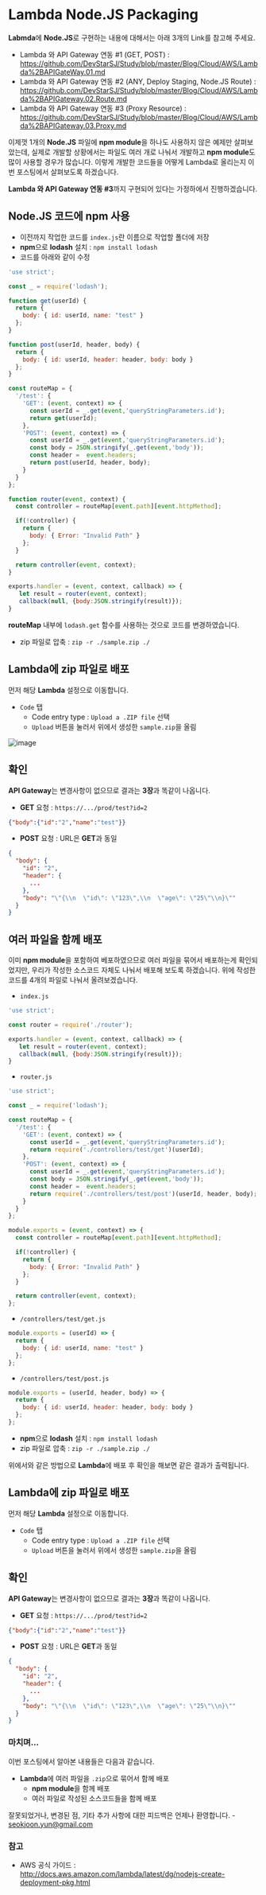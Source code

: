 # Lambda Node.JS Packaging

**Labmda**에 **Node.JS**로 구현하는 내용에 대해서는 아래 3개의 Link를 참고해 주세요.

- Lambda 와 API Gateway 연동 #1 (GET, POST) : <https://github.com/DevStarSJ/Study/blob/master/Blog/Cloud/AWS/Lambda%2BAPIGateWay.01.md>
- Lambda 와 API Gateway 연동 #2 (ANY, Deploy Staging, Node.JS Route) : <https://github.com/DevStarSJ/Study/blob/master/Blog/Cloud/AWS/Lambda%2BAPIGateway.02.Route.md>
- Lambda 와 API Gateway 연동 #3 (Proxy Resource) : <https://github.com/DevStarSJ/Study/blob/master/Blog/Cloud/AWS/Lambda%2BAPIGateway.03.Proxy.md>

이제껏 1개의 **Node.JS** 파일에 **npm module**을 하나도 사용하지 않은 예제만 살펴보았는데,
실제로 개발할 상황에서는 파일도 여러 개로 나눠서 개발하고 **npm module**도 많이 사용할 경우가 많습니다.
이렇게 개발한 코드들을 어떻게 Lambda로 올리는지 이번 포스팅에서 살펴보도록 하겠습니다.

**Lambda 와 API Gateway 연동 #3**까지 구현되어 있다는 가정하에서 진행하겠습니다.

## Node.JS 코드에 npm 사용

- 이전까지 작업한 코드를 `index.js`란 이름으로 작업할 폴더에 저장
- **npm**으로 **lodash** 설치 : `npm install lodash`
- 코드를 아래와 같이 수정

```JavaScript
'use strict';

const _ = require('lodash');

function get(userId) {
  return {
    body: { id: userId, name: "test" }
  };
}

function post(userId, header, body) {
  return {
    body: { id: userId, header: header, body: body }
  };
}

const routeMap = {
  '/test': {
    'GET': (event, context) => {
      const userId = _.get(event,'queryStringParameters.id');
      return get(userId);
    },
    'POST': (event, context) => {
      const userId = _.get(event,'queryStringParameters.id');
      const body = JSON.stringify(_.get(event,'body'));
      const header =  event.headers;
      return post(userId, header, body);
    }
  }
};

function router(event, context) {
  const controller = routeMap[event.path][event.httpMethod];

  if(!controller) {
    return {
      body: { Error: "Invalid Path" }
    };
  }

  return controller(event, context);
}

exports.handler = (event, context, callback) => {
   let result = router(event, context);
   callback(null, {body:JSON.stringify(result)});
}
```

**routeMap** 내부에 `lodash.get` 함수를 사용하는 것으로 코드를 변경하였습니다.

- zip 파일로 압축 : `zip -r ./sample.zip ./`

## Lambda에 zip 파일로 배포

먼저 해당 **Lambda** 설정으로 이동합니다.

- `Code` 탭
  -  Code entry type : `Upload a .ZIP file` 선택
    - `Upload` 버튼을 눌러서 위에서 생성한 `sample.zip`을 올림

![image](images/lambda.packaging.node.01.png)

## 확인

**API Gateway**는 변경사항이 없으므로 결과는 **3장**과 똑같이 나옵니다.

- **GET** 요청 : `https://.../prod/test?id=2`

```JSON
{"body":{"id":"2","name":"test"}}
```

- **POST** 요청 : URL은 **GET**과 동일

```JSON
{
  "body": {
    "id": "2",
    "header": {
      ...
    },
    "body": "\"{\\n  \"id\": \"123\",\\n  \"age\": \"25\"\\n}\""
  }
}
```

## 여러 파일을 함께 배포

이미 **npm module**을 포함하여 베포하였으므로 여러 파일을 묶어서 배포하는게 확인되었지만, 우리가 작성한 소스코드 자체도 나눠서 배포해 보도록 하겠습니다.
위에 작성한 코드를 4개의 파일로 나눠서 올려보겠습니다.

- `index.js`

```JavaScript
'use strict';

const router = require('./router');

exports.handler = (event, context, callback) => {
   let result = router(event, context);
   callback(null, {body:JSON.stringify(result)});
}
```

- `router.js`

```JavaScript
'use strict';

const _ = require('lodash');

const routeMap = {
  '/test': {
    'GET': (event, context) => {
      const userId = _.get(event,'queryStringParameters.id');
      return require('./controllers/test/get')(userId);
    },
    'POST': (event, context) => {
      const userId = _.get(event,'queryStringParameters.id');
      const body = JSON.stringify(_.get(event,'body'));
      const header =  event.headers;
      return require('./controllers/test/post')(userId, header, body);
    }
  }
};

module.exports = (event, context) => {
  const controller = routeMap[event.path][event.httpMethod];

  if(!controller) {
    return {
      body: { Error: "Invalid Path" }
    };
  }

  return controller(event, context);
};
```

- `/controllers/test/get.js`

```JavaScript
module.exports = (userId) => {
  return {
    body: { id: userId, name: "test" }
  };
};
```

- `/controllers/test/post.js`

```JavaScript
module.exports = (userId, header, body) => {
  return {
    body: { id: userId, header: header, body: body }
  };
};
```

- **npm**으로 **lodash** 설치 : `npm install lodash`
- zip 파일로 압축 : `zip -r ./sample.zip ./`

위에서와 같은 방법으로 **Lambda**에 배포 후 확인을 해보면 같은 결과가 출력됩니다.

## Lambda에 zip 파일로 배포

먼저 해당 **Lambda** 설정으로 이동합니다.

- `Code` 탭
  -  Code entry type : `Upload a .ZIP file` 선택
    - `Upload` 버튼을 눌러서 위에서 생성한 `sample.zip`을 올림

## 확인

**API Gateway**는 변경사항이 없으므로 결과는 **3장**과 똑같이 나옵니다.

- **GET** 요청 : `https://.../prod/test?id=2`

```JSON
{"body":{"id":"2","name":"test"}}
```

- **POST** 요청 : URL은 **GET**과 동일

```JSON
{
  "body": {
    "id": "2",
    "header": {
      ...
    },
    "body": "\"{\\n  \"id\": \"123\",\\n  \"age\": \"25\"\\n}\""
  }
}
```

### 마치며...

이번 포스팅에서 알아본 내용들은 다음과 같습니다.

- **Lambda**에 여러 파일을 `.zip`으로 묶어서 함께 배포
  - **npm module**을 함께 배포
  - 여러 파일로 작성된 소스코드들을 함께 배포 

잘못되었거나, 변경된 점, 기타 추가 사항에 대한 피드백은 언제나 환영합니다. - <seokjoon.yun@gmail.com>  

### 참고

- AWS 공식 가이드 : <http://docs.aws.amazon.com/lambda/latest/dg/nodejs-create-deployment-pkg.html>
